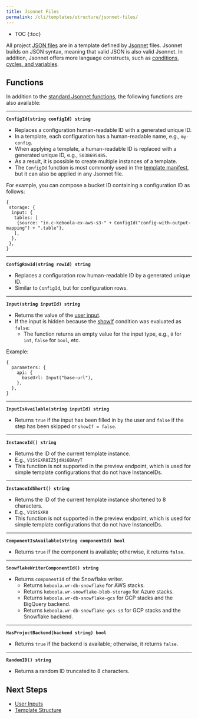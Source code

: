 ```yaml
---
title: Jsonnet Files
permalink: /cli/templates/structure/jsonnet-files/
---
```


* TOC
{:toc}

All project [JSON files](/cli/structure/) are in a template defined by [Jsonnet](https://jsonnet.org/) files.
Jsonnet builds on JSON syntax, meaning that valid JSON is also valid Jsonnet.
In addition, Jsonnet offers more language constructs, such as [conditions, cycles, and variables](https://jsonnet.org/learning/tutorial.html).


## Functions

In addition to the [standard Jsonnet functions](https://jsonnet.org/ref/stdlib.html), the following functions are also available: 

--------------------------------------

**`ConfigId(string configId) string`**

- Replaces a configuration human-readable ID with a generated unique ID.
- In a template, each configuration has a human-readable name, e.g., `my-config`.
- When applying a template, a human-readable ID is replaced with a generated unique ID, e.g., `5038695485`.
- As a result, it is possible to create multiple instances of a template.
- The `ConfigId` function is most commonly used in the [template manifest](/cli/templates/structure/#repository-manifest), but it can also be applied in any Jsonnet file.

For example, you can compose a bucket ID containing a configuration ID as follows:
```jsonnet
{
 storage: {
  input: {
   tables: [
    {source: "in.c-keboola-ex-aws-s3-" + ConfigId("config-with-output-mapping") + ".table"},
   ],
  },
 },
}
```

--------------------------------------

**`ConfigRowId(string rowId) string`**

- Replaces a configuration row human-readable ID by a generated unique ID.
- Similar to `ConfigId`, but for configuration rows.

--------------------------------------

**`Input(string inputId) string`**

- Returns the value of the [user input](/cli/templates/structure/inputs/).
- If the input is hidden because the [showIf](/cli/templates/structure/inputs/#show-if) condition was evaluated as `false`:
  - The function returns an empty value for the input type, e.g., `0` for `int`, `false` for `bool`, etc.

Example:
```jsonnet
{
  parameters: {
    api: {
      baseUrl: Input("base-url"),
    },
  },
}
```

--------------------------------------

**`InputIsAvailable(string inputId) string`**

- Returns `true` if the input has been filled in by the user and `false` if the step has been skipped or `showIf = false`.

--------------------------------------

**`InstanceId() string`**

- Returns the ID of the current template instance.
- E.g., `V1StGXR8IZ5jdHi6BAmyT`
- This function is not supported in the preview endpoint, which is used for simple template configurations that do not have InstanceIDs.

--------------------------------------

**`InstanceIdShort() string`**

- Returns the ID of the current template instance shortened to 8 characters.
- E.g., `V1StGXR8`
- This function is not supported in the preview endpoint, which is used for simple template configurations that do not have InstanceIDs.

--------------------------------------

**`ComponentIsAvailable(string componentId) bool`**

- Returns `true` if the component is available; otherwise, it returns `false`.

--------------------------------------

**`SnowflakeWriterComponentId() string`**

- Returns `componentId` of the Snowflake writer.
  - Returns `keboola.wr-db-snowflake` for AWS stacks.
  - Returns `keboola.wr-snowflake-blob-storage` for Azure stacks.
  - Returns `keboola.wr-db-snowflake-gcs` for GCP stacks and the BigQuery backend.
  - Returns `keboola.wr-db-snowflake-gcs-s3` for GCP stacks and the Snowflake backend.

--------------------------------------

**`HasProjectBackend(backend string) bool`**

- Returns `true` if the backend is available; otherwise, it returns `false`.

--------------------------------------

**`RandomID() string`**

- Returns a random ID truncated to 8 characters.
  

## Next Steps
- [User Inputs](/cli/templates/structure/inputs/)
- [Template Structure](/cli/templates/structure/)
